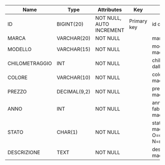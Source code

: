 

|   Name             |   Type       |   Attributes             |   Key       |   Note                                                    |
| ------------------ | ------------ | ------------------------ | ----------- | ----------------------------------------------------------|
| ID                 | BIGINT(20)   | NOT NULL, AUTO INCREMENT | Primary key |id della macchina                                          |
| MARCA              | VARCHAR(20)  | NOT NULL                 |             |marca della mcchina                                        |
| MODELLO            | VARCHAR(15)  | NOT NULL                 |             |modello della macchina                                     |
| CHILOMETRAGGIO     | INT          | NOT NULL                 |             |chilometri compiuti dalla macchina                         | 
| COLORE             | VARCHAR(10)  | NOT NULL                 |             |colore della macchina                                      |
| PREZZO             | DECIMAL(9,2) | NOT NULL                 |             |prezzo della macchina                                      |
| ANNO               | INT          | NOT NULL                 |             |anno di fabbricazione della macchina                       |
| STATO              | CHAR(1)      | NOT NULL                 |             |stato di usura della macchina(P=pessimo O=ottima N=normale)|
| DESCRIZIONE        | TEXT         | NOT NULL                 |             |descrizionde della macchina                                |